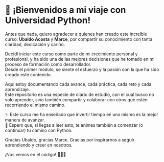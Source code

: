 # 🙌 ¡Bienvenidos a mi viaje con Universidad Python!

Antes que nada, quiero agradecer a quienes han creado este increíble curso: **Ubaldo Acosta** y **Marce**, por compartir su conocimiento con tanta claridad, dedicación y cariño.

Decidí iniciar este curso como parte de mi crecimiento personal y profesional, y ha sido una de las mejores decisiones que he tomado en mi proceso de formación como desarrollador.  
Desde el primer módulo, se siente el esfuerzo y la pasión con la que ha sido creado este contenido.

Aquí estoy documentando cada avance, cada práctica, cada reto y cada aprendizaje.  
Este repositorio es una especie de diario de estudio, con el cual busco no solo aprender, sino también compartir y colaborar con otros que estén recorriendo el mismo camino.

✨ Este curso me ha enseñado que invertir tiempo en uno mismo es la mejor manera de avanzar.  
🚀 Espero que, si llegas a leer esto, te animes también a comenzar (o continuar) tu camino con Python.

Gracias Ubaldo, gracias Marce. Gracias por inspirarnos a seguir aprendiendo y creer en nosotros.

¡Nos vemos en el código! 👨‍💻🐍

